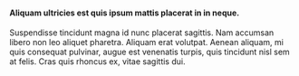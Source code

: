 #### Aliquam ultricies est quis ipsum mattis placerat in in neque.

Suspendisse tincidunt magna id nunc placerat sagittis. Nam accumsan libero non leo aliquet pharetra. Aliquam erat volutpat. Aenean aliquam, mi quis consequat pulvinar, augue est venenatis turpis, quis tincidunt nisl sem at felis. Cras quis rhoncus ex, vitae sagittis dui. 